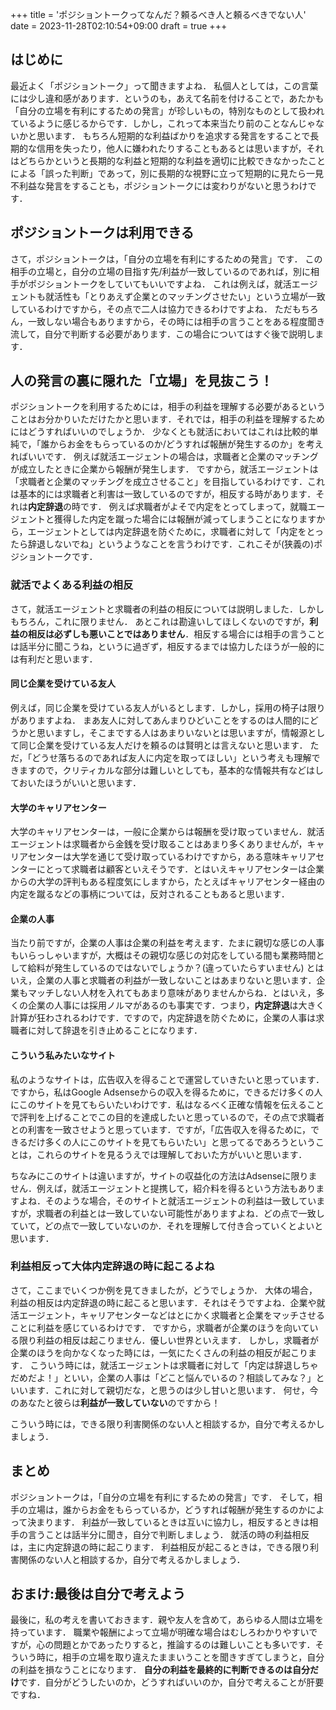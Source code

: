 +++
title = 'ポジショントークってなんだ？頼るべき人と頼るべきでない人'
date = 2023-11-28T02:10:54+09:00
draft = true
+++
## はじめに
最近よく「ポジショントーク」って聞きますよね．
私個人としては，この言葉には少し違和感があります．というのも，あえて名前を付けることで，あたかも「自分の立場を有利にするための発言」が珍しいもの，特別なものとして扱われているように感じるからです．しかし，これって本来当たり前のことなんじゃないかと思います．
もちろん短期的な利益ばかりを追求する発言をすることで長期的な信用を失ったり，他人に嫌われたりすることもあるとは思いますが，それはどちらかというと長期的な利益と短期的な利益を適切に比較できなかったことによる「誤った判断」であって，別に長期的な視野に立って短期的に見たら一見不利益な発言をすることも，ポジショントークには変わりがないと思うわけです．

## ポジショントークは利用できる
さて，ポジショントークは，「自分の立場を有利にするための発言」です．
この相手の立場と，自分の立場の目指す先/利益が一致しているのであれば，別に相手がポジショントークをしていてもいいですよね．
これは例えば，就活エージェントも就活性も「とりあえず企業とのマッチングさせたい」という立場が一致しているわけですから，その点で二人は協力できるわけですよね．
ただもちろん，一致しない場合もありますから，その時には相手の言うことをある程度聞き流して，自分で判断する必要があります．この場合についてはすぐ後で説明します．

## 人の発言の裏に隠れた「立場」を見抜こう！
ポジショントークを利用するためには，相手の利益を理解する必要があるということはお分かりいただけたかと思います．それでは，相手の利益を理解するためにはどうすればいいのでしょうか．
少なくとも就活においてはこれは比較的単純で，「誰からお金をもらっているのか/どうすれば報酬が発生するのか」を考えればいいです．
例えば就活エージェントの場合は，求職者と企業のマッチングが成立したときに企業から報酬が発生します．
ですから，就活エージェントは「求職者と企業のマッチングを成立させること」を目指しているわけです．これは基本的には求職者と利害は一致しているのですが，相反する時があります．それは**内定辞退**の時です．
例えば求職者がよそで内定をとってしまって，就職エージェントと獲得した内定を蹴った場合には報酬が減ってしまうことになりますから，エージェントとしては内定辞退を防ぐために，求職者に対して「内定をとったら辞退しないでね」というようなことを言うわけです．これこそが(狭義の)ポジショントークです．

### 就活でよくある利益の相反
さて，就活エージェントと求職者の利益の相反については説明しました．しかしもちろん，これに限りません．
あとこれは勘違いしてほしくないのですが，**利益の相反は必ずしも悪いことではありません**．相反する場合には相手の言うことは話半分に聞こうね，というに過ぎず，相反するまでは協力したほうが一般的には有利だと思います．

#### 同じ企業を受けている友人
例えば，同じ企業を受けている友人がいるとします．しかし，採用の椅子は限りがありますよね．
まあ友人に対してあんまりひどいことをするのは人間的にどうかと思いますし，そこまでする人はあまりいないとは思いますが，情報源として同じ企業を受けている友人だけを頼るのは賢明とは言えないと思います．
ただ，「どうせ落ちるのであれば友人に内定を取ってほしい」という考えも理解できますので，クリティカルな部分は難しいとしても，基本的な情報共有などはしておいたほうがいいと思います．

#### 大学のキャリアセンター
大学のキャリアセンターは，一般に企業からは報酬を受け取っていません．就活エージェントは求職者から金銭を受け取ることはあまり多くありませんが，キャリアセンターは大学を通じて受け取っているわけですから，ある意味キャリアセンターにとって求職者は顧客といえそうです．とはいえキャリアセンターは企業からの大学の評判もある程度気にしますから，たとえばキャリアセンター経由の内定を蹴るなどの事柄については，反対されることもあると思います．

#### 企業の人事
当たり前ですが，企業の人事は企業の利益を考えます．たまに親切な感じの人事もいらっしゃいますが，大概はその親切な感じの対応をしている間も業務時間として給料が発生しているのではないでしょうか？(違っていたらすいません)
とはいえ，企業の人事と求職者の利益が一致しないことはあまりないと思います．企業もマッチしない人材を入れてもあまり意味がありませんからね．とはいえ，多くの企業の人事には採用ノルマがあるのも事実です．つまり，**内定辞退**は大きく計算が狂わされるわけです．ですので，内定辞退を防ぐために，企業の人事は求職者に対して辞退を引き止めることになります．

#### こういう私みたいなサイト
私のようなサイトは，広告収入を得ることで運営していきたいと思っています．ですから，私はGoogle Adsenseからの収入を得るために，できるだけ多くの人にこのサイトを見てもらいたいわけです．私はなるべく正確な情報を伝えることで評判を上げることでこの目的を達成したいと思っているので，その点で求職者との利害を一致させようと思っています．ですが，「広告収入を得るために，できるだけ多くの人にこのサイトを見てもらいたい」と思ってるであろうということは，これらのサイトを見るうえでは理解しておいた方がいいと思います．

ちなみにこのサイトは違いますが，サイトの収益化の方法はAdsenseに限りません．例えば，就活エージェントと提携して，紹介料を得るという方法もありますよね．そのような場合，そのサイトと就活エージェントの利益は一致していますが，求職者の利益とは一致していない可能性がありますよね．どの点で一致していて，どの点で一致していないのか．それを理解して付き合っていくとよいと思います．

### 利益相反って大体内定辞退の時に起こるよね
さて，ここまでいくつか例を見てきましたが，どうでしょうか．
大体の場合，利益の相反は内定辞退の時に起こると思います．それはそうですよね．企業や就活エージェント，キャリアセンターなどはとにかく求職者と企業をマッチさせることに利益を感じているわけです．
ですから，求職者が企業のほうを向いている限り利益の相反は起こりません．優しい世界といえます．
しかし，求職者が企業のほうを向かなくなった時には，一気にたくさんの利益の相反が起こります．
こういう時には，就活エージェントは求職者に対して「内定は辞退しちゃだめだよ！」といい，企業の人事は「どこと悩んでいるの？相談してみな？」といいます．これに対して親切だな，と思うのは少し甘いと思います．
何せ，今のあなたと彼らは**利益が一致していない**のですから！

こういう時には，できる限り利害関係のない人と相談するか，自分で考えるかしましょう．

## まとめ
ポジショントークは，「自分の立場を有利にするための発言」です．
そして，相手の立場は，誰からお金をもらっているか，どうすれば報酬が発生するのかによって決まります．
利益が一致しているときは互いに協力し，相反するときは相手の言うことは話半分に聞き，自分で判断しましょう．
就活の時の利益相反は，主に内定辞退の時に起こります．
利益相反が起こるときは，できる限り利害関係のない人と相談するか，自分で考えるかしましょう．

## おまけ:最後は自分で考えよう
最後に，私の考えを書いておきます．親や友人を含めて，あらゆる人間は立場を持っています．
職業や報酬によって立場が明確な場合はむしろわかりやすいですが，心の問題とかであったりすると，推論するのは難しいことも多いです．そういう時に，相手の立場を取り違えたままいうことを聞きすぎてしまうと，自分の利益を損なうことになります．
**自分の利益を最終的に判断できるのは自分だけ**です．自分がどうしたいのか，どうすればいいのか，自分で考えることが肝要ですね．